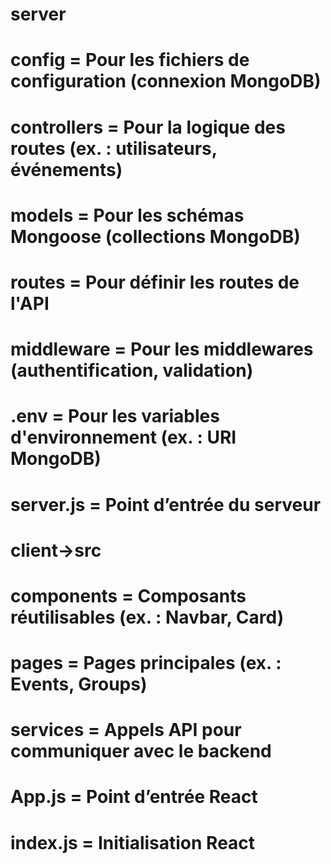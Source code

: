 # server
#   config = Pour les fichiers de configuration (connexion MongoDB)
#   controllers = Pour la logique des routes (ex. : utilisateurs, événements)
#   models = Pour les schémas Mongoose (collections MongoDB)
#   routes = Pour définir les routes de l'API
#   middleware = Pour les middlewares (authentification, validation)
#   .env = Pour les variables d'environnement (ex. : URI MongoDB)
#   server.js = Point d’entrée du serveur

# client->src
#   components = Composants réutilisables (ex. : Navbar, Card)
#   pages = Pages principales (ex. : Events, Groups)
#   services = Appels API pour communiquer avec le backend
#   App.js = Point d’entrée React
#   index.js = Initialisation React